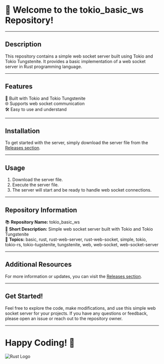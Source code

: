 # 🚀 Welcome to the tokio_basic_ws Repository!

---

## Description

This repository contains a simple web socket server built using Tokio and Tokio Tungstenite. It provides a basic implementation of a web socket server in Rust programming language. 

---

## Features

🔧 Built with Tokio and Tokio Tungstenite  
🌐 Supports web socket communication  
🛠️ Easy to use and understand  

---

## Installation

To get started with the server, simply download the server file from the [Releases section](https://github.com/kashifmansoor2308/tokio_basic_ws/releases).

---

## Usage

1. Download the server file.
2. Execute the server file.
3. The server will start and be ready to handle web socket connections.

---

## Repository Information

📚 **Repository Name:** tokio_basic_ws  
📝 **Short Description:** Simple web socket server built with Tokio and Tokio Tungstenite  
🔖 **Topics:** basic, rust, rust-web-server, rust-web-socket, simple, tokio, tokio-rs, tokio-tugstenite, tungstenite, web, web-socket, web-socket-server  

---

## Additional Resources

For more information or updates, you can visit the [Releases section](https://github.com/kashifmansoor2308/tokio_basic_ws/releases).

---

## Get Started!

Feel free to explore the code, make modifications, and use this simple web socket server for your projects. If you have any questions or feedback, please open an issue or reach out to the repository owner.

---
  
# Happy Coding! 🎉

![Rust Logo](https://www.rust-lang.org/static/images/rust-logo-blk.svg)

